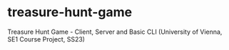 # treasure-hunt-game
Treasure Hunt Game - Client, Server and Basic CLI  (University of Vienna, SE1 Course Project, SS23)
